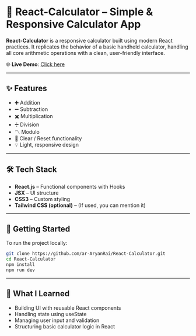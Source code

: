 # 🧮 React-Calculator – Simple & Responsive Calculator App

**React-Calculator** is a responsive calculator built using modern React practices. It replicates the behavior of a basic handheld calculator, handling all core arithmetic operations with a clean, user-friendly interface.

🌐 **Live Demo**: [Click here](https://simpmath.netlify.app/)

---

## ✨ Features

- ➕ Addition  
- ➖ Subtraction  
- ✖️ Multiplication  
- ➗ Division  
- 〽️ Modulo  
- 🔁 Clear / Reset functionality  
- 💡 Light, responsive design

---

## 🛠 Tech Stack

- **React.js** – Functional components with Hooks  
- **JSX** – UI structure  
- **CSS3** – Custom styling  
- **Tailwind CSS (optional)** – (If used, you can mention it)

---

## 🚀 Getting Started

To run the project locally:

```bash
git clone https://github.com/ar-AryanRai/React-Calculator.git
cd React-Calculator
npm install
npm run dev
```

---

## 🧠 What I Learned

- Building UI with reusable React components
- Handling state using useState
- Managing user input and validation
- Structuring basic calculator logic in React
